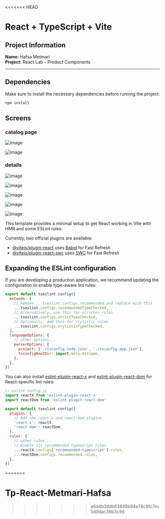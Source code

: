 <<<<<<< HEAD
# React + TypeScript + Vite

## Project Information

**Name:** Hafsa Metmari  
**Project:** React Lab – Product Components

---

## Dependencies

Make sure to install the necessary dependencies before running the project:

```bash
npm install
```
## Screens

### catalog page

![image](https://github.com/user-attachments/assets/733eaa02-85f1-461b-b774-9be9833d5e8c)

![image](https://github.com/user-attachments/assets/9385d2bd-064b-403c-9a4d-666d767031ef)


### details

![image](https://github.com/user-attachments/assets/2f7af178-9e19-4d81-9f52-db40dcf872b0)

![image](https://github.com/user-attachments/assets/c6ecaab4-fa37-42f3-869b-e1b20d735b0a)

![image](https://github.com/user-attachments/assets/819e3e7b-90bc-4c03-81df-6f499c0d25dd)

![image](https://github.com/user-attachments/assets/8bd19a62-3f33-40f3-bcb7-ae20a6ae8766)

![image](https://github.com/user-attachments/assets/975d24a6-edbb-4407-8150-bb6b2a829a2b)





This template provides a minimal setup to get React working in Vite with HMR and some ESLint rules.

Currently, two official plugins are available:


- [@vitejs/plugin-react](https://github.com/vitejs/vite-plugin-react/blob/main/packages/plugin-react) uses [Babel](https://babeljs.io/) for Fast Refresh
- [@vitejs/plugin-react-swc](https://github.com/vitejs/vite-plugin-react/blob/main/packages/plugin-react-swc) uses [SWC](https://swc.rs/) for Fast Refresh

## Expanding the ESLint configuration

If you are developing a production application, we recommend updating the configuration to enable type-aware lint rules:

```js
export default tseslint.config({
  extends: [
    // Remove ...tseslint.configs.recommended and replace with this
    ...tseslint.configs.recommendedTypeChecked,
    // Alternatively, use this for stricter rules
    ...tseslint.configs.strictTypeChecked,
    // Optionally, add this for stylistic rules
    ...tseslint.configs.stylisticTypeChecked,
  ],
  languageOptions: {
    // other options...
    parserOptions: {
      project: ['./tsconfig.node.json', './tsconfig.app.json'],
      tsconfigRootDir: import.meta.dirname,
    },
  },
})
```

You can also install [eslint-plugin-react-x](https://github.com/Rel1cx/eslint-react/tree/main/packages/plugins/eslint-plugin-react-x) and [eslint-plugin-react-dom](https://github.com/Rel1cx/eslint-react/tree/main/packages/plugins/eslint-plugin-react-dom) for React-specific lint rules:

```js
// eslint.config.js
import reactX from 'eslint-plugin-react-x'
import reactDom from 'eslint-plugin-react-dom'

export default tseslint.config({
  plugins: {
    // Add the react-x and react-dom plugins
    'react-x': reactX,
    'react-dom': reactDom,
  },
  rules: {
    // other rules...
    // Enable its recommended typescript rules
    ...reactX.configs['recommended-typescript'].rules,
    ...reactDom.configs.recommended.rules,
  },
})
```
=======
# Tp-React-Metmari-Hafsa
>>>>>>> a6d4b3ddb63845b94e78c9fc7ec5d9dac38b3c9d
